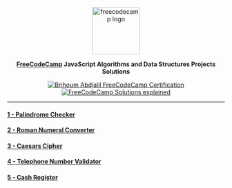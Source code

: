 <!-- # FreeCodeCamp JavaScript Algorithms and Data Structures Projects Solutions -->

<div align="center">

<img width="110" src="https://i.ibb.co/GcxH3tq/fcc.webp" alt="freecodecamp logo">

**[FreeCodeCamp](https://www.freecodecamp.org/learn/javascript-algorithms-and-data-structures/) JavaScript Algorithms and Data Structures Projects Solutions**

[![Brihoum Abdjalil FreeCodeCamp Certification](https://img.shields.io/badge/certification-1a1a3e?style=for-the-badge&logo=freecodecamp "Brihoum Abdjalil FreeCodeCamp JavaScript Algorithms and Data Structures Certification")](https://www.freecodecamp.org/certification/brihoum/javascript-algorithms-and-data-structures)
[![FreeCodeCamp Solutions explained](https://img.shields.io/badge/explanation-000000?style=for-the-badge&logo=dev.to "JavaScript Algorithms and Data Structures Solutions explanation")](https://www.freecodecamp.org/certification/brihoum/javascript-algorithms-and-data-structures)

</div>

---

#### [1 - Palindrome Checker](https://github.com/aBrihoum/FreeCodeCamp-Projects/tree/master/JavaScript%20Algorithms%20and%20Data%20Structures%20Projects/1%20-%20Palindrome%20Checker)

#### [2 - Roman Numeral Converter](https://github.com/aBrihoum/FreeCodeCamp-Projects/tree/master/JavaScript%20Algorithms%20and%20Data%20Structures%20Projects/2%20-%20Roman%20Numeral%20Converter)

#### [3 - Caesars Cipher](https://github.com/aBrihoum/FreeCodeCamp-Projects/tree/master/JavaScript%20Algorithms%20and%20Data%20Structures%20Projects/3%20-%20Caesars%20Cipher)

#### [4 - Telephone Number Validator](https://github.com/aBrihoum/FreeCodeCamp-Projects/tree/master/JavaScript%20Algorithms%20and%20Data%20Structures%20Projects/4%20-%20Telephone%20Number%20Validator)

#### [5 - Cash Register](https://github.com/aBrihoum/FreeCodeCamp-Projects/tree/master/JavaScript%20Algorithms%20and%20Data%20Structures%20Projects/5%20-%20Cash%20Register)
